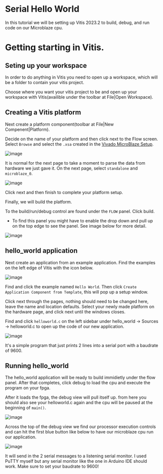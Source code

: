# Serial Hello World

In this tutorial we will be setting up Vitis 2023.2 to build, debug, and run code on our Microblaze cpu.

# Getting starting in Vitis.

## Seting up your workspace

In order to do anything in Vitis you need to open up a workspace, which will be a folder to contain your vitis project.

Choose where you want your vitis project to be and open up your workspace with Vitis(availible under the toolbar at File|Open Workspace).

## Creating a Vitis platform

Next create a platform component(toolbar at File|New Compenent|Platform).

Decide on the name of your platform and then click next to the Flow screen. Select `Browse` and select the `.xsa` created in the [Vivado MicroBlaze Setup](https://github.com/THE9rtyt/microblaze_phys333/blob/main/setup.md).

![image](https://github.com/THE9rtyt/microblaze_phys333/assets/83201905/0dcafa34-db50-497b-9b40-079f8b65837e)

It is normal for the next page to take a moment to parse the data from hardware we just gave it. On the next page, select `standalone` and `microblaze_0`.

![image](https://github.com/THE9rtyt/microblaze_phys333/assets/83201905/ce60670a-21f0-457e-9239-412ae3439292)

Click next and then finish to complete your platform setup.

Finally, we will build the platform.

To the build/run/debug control are found under the `FLOW` panel. Click build.
- To find this panel you might have to enable the drop down and pull up on the top edge to see the panel. See image below for more detail.

![image](https://github.com/THE9rtyt/microblaze_phys333/assets/83201905/cdd93c08-e2da-4f11-9fb5-f515af7f8a3e)

## hello_world application

Next create an application from an example application. Find the examples on the left edge of Vitis with the icon below.

![image](https://github.com/THE9rtyt/microblaze_phys333/assets/83201905/a1911cfa-0a64-4bdd-b32e-eb52edd3d295)

Find and click the example named `Hello World`. Then click `Create Application Component from Template`, this will pop up a setup window.

Click next through the pages, nothing should need to be changed here, leave the name and location defaults. Select your newly made platform on the hardware page, and click next until the windows closes. 

Find and click `helloworld.c` on the left sidebar under hello_world -> Sources -> helloworld.c to open up the code of our new application.

![image](https://github.com/THE9rtyt/microblaze_phys333/assets/83201905/7e164db3-7c72-40f8-8059-f82fa7fb6d69)

It's a simple program that just prints 2 lines into a serial port with a baudrate of 9600.

## Running hello_world

The hello_world application will be ready to build immidietly under the flow panel. After that completes, click debug to load the cpu and execute the program on your fpga.

After it loads the fpga, the debug view will pull itself up. from here you should also see your helloworld.c again and the cpu will be paused at the beginning of `main()`.

![image](https://github.com/THE9rtyt/microblaze_phys333/assets/83201905/ce5c03e6-7a69-497b-b7fd-88ee121134cf)

Across the top of the debug view we find our processor execution controls and can hit the first blue button like below to have our microblaze cpu run our application.

![image](https://github.com/THE9rtyt/microblaze_phys333/assets/83201905/49685b32-a4ec-4d00-8a46-d0331723cd00)

It will send in the 2 serial messages to a listening serial monitor. I used PuTTY myself but any serial monitor like the one in Arduino IDE should work. Make sure to set your baudrate to 9600!
